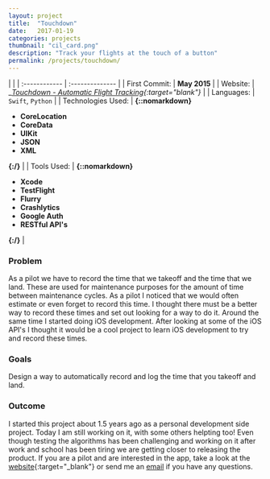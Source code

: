 ```yaml
---
layout: project
title:  "Touchdown"
date:   2017-01-19
categories: projects
thumbnail: "cil_card.png"
description: "Track your flights at the touch of a button"
permalink: /projects/touchdown/
---
```

|                      |
| :------------ | :-------------- |
| First Commit:      | __May 2015__ |
| Website:     |    __[Touchdown - Automatic Flight Tracking][td-web]{:target="_blank"}__   |
| Languages:  | `Swift`, `Python` |
| Technologies Used: |  __{::nomarkdown}<ul><li>CoreLocation</li><li>CoreData</li><li>UIKit</li><li>JSON</li><li>XML</li></ul>{:/}__ |
| Tools Used: |  __{::nomarkdown}<ul><li>Xcode</li><li>TestFlight</li><li>Flurry</li><li>Crashlytics</li><li>Google Auth</li><li>RESTful API's</li></ul>{:/}__ |

### Problem

As a pilot we have to record the time that we takeoff and the time that we land. These are used for maintenance purposes for the amount of time between maintenance cycles. As a pilot I noticed that we would often estimate or even forget to record this time. I thought there must be a better way to record these times and set out looking for a way to do it. Around the same time I started doing iOS development. After looking at some of the iOS API's I thought it would be a cool project to learn iOS development to try and record these times.

### Goals

Design a way to automatically record and log the time that you takeoff and land.

### Outcome

I started this project about 1.5 years ago as a personal development side project. Today I am still working on it, with some others helpting too! Even though testing the algorithms has been challenging and working on it after work and school has been tiring we are getting closer to releasing the product. If you are a pilot and are interested in the app, take a look at the [website][td-web]{:target="_blank"} or send me an [email][td-email] if you have any questions.

[td-web]: http://touchdownapp.ca/?utm_source=nehal
[td-email]: mailto:nehal@touchdownapp.ca
